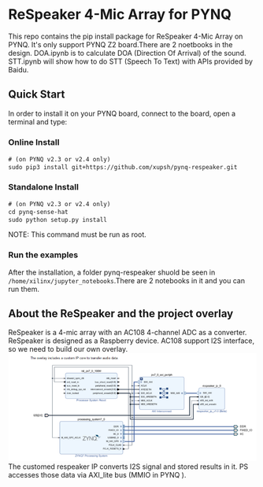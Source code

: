 # ReSpeaker 4-Mic Array for PYNQ

This repo contains the pip install package for ReSpeaker 4-Mic Array on PYNQ. It's only support PYNQ Z2 board.There are 2 noetbooks in the design. DOA.ipynb is to calculate DOA (Direction Of Arrival) of the sound. STT.ipynb will show how to do STT (Speech To Text) with APIs provided by Baidu.

## Quick Start

In order to install it on your PYNQ board, connect to the board, open a terminal and type:

### Online Install
```shell
# (on PYNQ v2.3 or v2.4 only)
sudo pip3 install git+https://github.com/xupsh/pynq-respeaker.git
```
### Standalone Install
```shell
# (on PYNQ v2.3 or v2.4 only)
cd pynq-sense-hat
sudo python setup.py install
```

NOTE: This command must be run as root.  
### Run the examples

After the installation, a folder pynq-respeaker shuold be seen in `/home/xilinx/jupyter_notebooks`.There are 2 notebooks in it and you can run them.

## About the ReSpeaker and the project overlay
ReSpeaker is a 4-mic array with an AC108 4-channel ADC as a converter. ReSpeaker is designed as a Raspberry device. AC108 support I2S interface, so we need to build our own overlay.  
![](./overlay.png)  
The customed respeaker IP converts I2S signal and stored results in it. PS accesses those data via AXI_lite bus (MMIO in PYNQ ).
